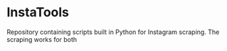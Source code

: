 # InstaTools
Repository containing scripts built in Python for Instagram scraping. The scraping works for both 
